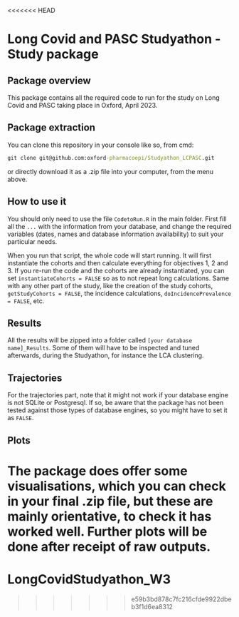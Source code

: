 <<<<<<< HEAD
# Long Covid and PASC Studyathon - Study package
                                                                                      
## Package overview
This package contains all the required code to run for the study on Long Covid
and PASC taking place in Oxford, April 2023.

## Package extraction
You can clone this repository in your console like so, from cmd:
 ``` cmd
git clone git@github.com:oxford-pharmacoepi/Studyathon_LCPASC.git
```
or directly download it as a .zip file into your computer, from the menu above.

## How to use it
You should only need to use the file `CodetoRun.R` in the main folder. 
First fill all the `...` with the information from your database, and change
the required variables (dates, names and database information availability)
to suit your particular needs. 

When you run that script, the whole code will start running. It will first
instantiate the cohorts and then calculate everything for objectives 1, 2 and 3.
If you re-run the code and the cohorts are already instantiated, you can set
`instantiateCohorts = FALSE` so as to not repeat long calculations. Same with
any other part of the study, like the creation of the study cohorts, 
`getStudyCohorts = FALSE`, the incidence calculations, `doIncidencePrevalence = FALSE`,
etc.

## Results
All the results will be zipped into a folder called `[your database name]_Results`. 
Some of them will have to be inspected and tuned afterwards, during the
Studyathon, for instance the LCA clustering. 

## Trajectories
For the trajectories part, note that it might not work if your database
engine is not SQLite or Postgresql. If so, be aware that the package has not been
tested against those types of database engines, so you might have to set it as `FALSE`.

## Plots
The package does offer some visualisations, which you can check in your final
.zip file, but these are mainly orientative, to check it has worked well. 
Further plots will be done after receipt of raw outputs.
=======
# LongCovidStudyathon_W3
>>>>>>> e59b3bd878c7fc216cfde9922dbeb3f1d6ea8312

